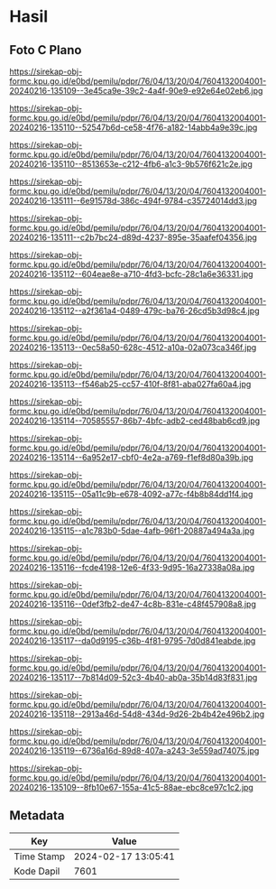 # Hasil

## Foto C Plano

https://sirekap-obj-formc.kpu.go.id/e0bd/pemilu/pdpr/76/04/13/20/04/7604132004001-20240216-135109--3e45ca9e-39c2-4a4f-90e9-e92e64e02eb6.jpg

https://sirekap-obj-formc.kpu.go.id/e0bd/pemilu/pdpr/76/04/13/20/04/7604132004001-20240216-135110--52547b6d-ce58-4f76-a182-14abb4a9e39c.jpg

https://sirekap-obj-formc.kpu.go.id/e0bd/pemilu/pdpr/76/04/13/20/04/7604132004001-20240216-135110--8513653e-c212-4fb6-a1c3-9b576f621c2e.jpg

https://sirekap-obj-formc.kpu.go.id/e0bd/pemilu/pdpr/76/04/13/20/04/7604132004001-20240216-135111--6e91578d-386c-494f-9784-c35724014dd3.jpg

https://sirekap-obj-formc.kpu.go.id/e0bd/pemilu/pdpr/76/04/13/20/04/7604132004001-20240216-135111--c2b7bc24-d89d-4237-895e-35aafef04356.jpg

https://sirekap-obj-formc.kpu.go.id/e0bd/pemilu/pdpr/76/04/13/20/04/7604132004001-20240216-135112--604eae8e-a710-4fd3-bcfc-28c1a6e36331.jpg

https://sirekap-obj-formc.kpu.go.id/e0bd/pemilu/pdpr/76/04/13/20/04/7604132004001-20240216-135112--a2f361a4-0489-479c-ba76-26cd5b3d98c4.jpg

https://sirekap-obj-formc.kpu.go.id/e0bd/pemilu/pdpr/76/04/13/20/04/7604132004001-20240216-135113--0ec58a50-628c-4512-a10a-02a073ca346f.jpg

https://sirekap-obj-formc.kpu.go.id/e0bd/pemilu/pdpr/76/04/13/20/04/7604132004001-20240216-135113--f546ab25-cc57-410f-8f81-aba027fa60a4.jpg

https://sirekap-obj-formc.kpu.go.id/e0bd/pemilu/pdpr/76/04/13/20/04/7604132004001-20240216-135114--70585557-86b7-4bfc-adb2-ced48bab6cd9.jpg

https://sirekap-obj-formc.kpu.go.id/e0bd/pemilu/pdpr/76/04/13/20/04/7604132004001-20240216-135114--6a952e17-cbf0-4e2a-a769-f1ef8d80a39b.jpg

https://sirekap-obj-formc.kpu.go.id/e0bd/pemilu/pdpr/76/04/13/20/04/7604132004001-20240216-135115--05a11c9b-e678-4092-a77c-f4b8b84dd1f4.jpg

https://sirekap-obj-formc.kpu.go.id/e0bd/pemilu/pdpr/76/04/13/20/04/7604132004001-20240216-135115--a1c783b0-5dae-4afb-96f1-20887a494a3a.jpg

https://sirekap-obj-formc.kpu.go.id/e0bd/pemilu/pdpr/76/04/13/20/04/7604132004001-20240216-135116--fcde4198-12e6-4f33-9d95-16a27338a08a.jpg

https://sirekap-obj-formc.kpu.go.id/e0bd/pemilu/pdpr/76/04/13/20/04/7604132004001-20240216-135116--0def3fb2-de47-4c8b-831e-c48f457908a8.jpg

https://sirekap-obj-formc.kpu.go.id/e0bd/pemilu/pdpr/76/04/13/20/04/7604132004001-20240216-135117--da0d9195-c36b-4f81-9795-7d0d841eabde.jpg

https://sirekap-obj-formc.kpu.go.id/e0bd/pemilu/pdpr/76/04/13/20/04/7604132004001-20240216-135117--7b814d09-52c3-4b40-ab0a-35b14d83f831.jpg

https://sirekap-obj-formc.kpu.go.id/e0bd/pemilu/pdpr/76/04/13/20/04/7604132004001-20240216-135118--2913a46d-54d8-434d-9d26-2b4b42e496b2.jpg

https://sirekap-obj-formc.kpu.go.id/e0bd/pemilu/pdpr/76/04/13/20/04/7604132004001-20240216-135119--6736a16d-89d8-407a-a243-3e559ad74075.jpg

https://sirekap-obj-formc.kpu.go.id/e0bd/pemilu/pdpr/76/04/13/20/04/7604132004001-20240216-135109--8fb10e67-155a-41c5-88ae-ebc8ce97c1c2.jpg


## Metadata

| Key        | Value               |
| ---------- | ------------------- |
| Time Stamp | 2024-02-17 13:05:41 |
| Kode Dapil | 7601                |



